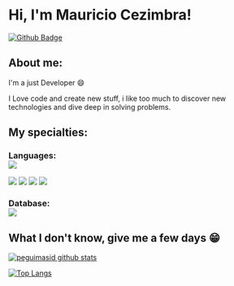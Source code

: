 
# Hi, I'm Mauricio Cezimbra!

[![Github Badge](https://img.shields.io/badge/-Github-000?style=flat-square&logo=Github&logoColor=white&link=https://github.com/gui-loko)](https://github.com/MCZB)

## About me:

I'm a just Developer :smile:

I Love code and create new stuff, i like too much to discover new technologies and dive deep in solving problems.

## My specialties:

### Languages: <img src="https://img.shields.io/badge/Python-3776AB?&style=for-the-badge&logo=python&logoColor=white" style="display: block;"/>
<img src="https://img.shields.io/badge/JavaScript-F7DF1E?&style=for-the-badge&logo=javascript&logoColor=white"/>
<img src="https://img.shields.io/badge/HTML-E34F26?&style=for-the-badge&logo=html5&logoColor=white"/>
<img src="https://img.shields.io/badge/CSS-1572B6?&style=for-the-badge&logo=CSS3&logoColor=white"/>
<img src="https://img.shields.io/badge/PHP-777BB4?&style=for-the-badge&logo=PHP&logoColor=white"/>


### Database: <img src ="https://img.shields.io/badge/MYSQL-4479A1?&style=for-the-badge&logo=python&logoColor=white" style="display: block;"/>

## What I don't know, give me a few days 😁

[![peguimasid github stats](https://github-readme-stats.vercel.app/api?username=MCZB&show_icons=true&title_color=fff&icon_color=7159c1&text_color=f8f8f2&bg_color=171c24&count_private=true)](https://github.com/MCZB)

[![Top Langs](https://github-readme-stats.vercel.app/api/top-langs/?username=mczb&layout=compact&title_color=fff&text_color=f8f8f2&hide=java&bg_color=171c24)](https://github.com/MCZB)
